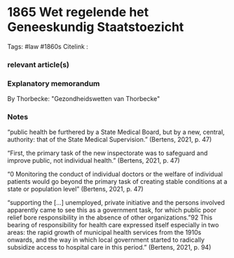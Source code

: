 # 1865 Wet regelende het Geneeskundig Staatstoezicht
Tags: #law #1860s
Citelink :


### relevant article(s)

### Explanatory memorandum

By Thorbecke: "Gezondheidswetten van Thorbecke"

### Notes

“public health be furthered by a State Medical Board, but by a new, central, authority: that of the State Medical Supervision.” (Bertens, 2021, p. 47)

“First, the primary task of the new inspectorate was to safeguard and improve public, not individual health.” (Bertens, 2021, p. 47)

“0 Monitoring the conduct of individual doctors or the welfare of individual patients would go beyond the primary task of creating stable conditions at a state or population level” (Bertens, 2021, p. 47)

“supporting the [...] unemployed, private initiative and the persons involved apparently came to see this as a government task, for which public poor relief bore responsibility in the absence of other organizations.”92 This bearing of responsibility for health care expressed itself especially in two areas: the rapid growth of municipal health services from the 1910s onwards, and the way in which local government started to radically subsidize access to hospital care in this period.” (Bertens, 2021, p. 94)
